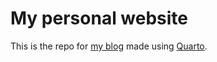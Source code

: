 # My personal website
This is the repo for [my blog](https://cozminasecula.github.io/blog/) made using [Quarto](https://quarto.org/docs/websites/website-blog.html).


